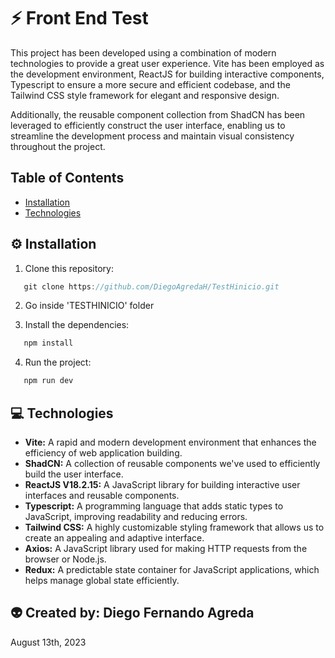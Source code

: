 # :zap: Front End Test

This project has been developed using a combination of modern technologies to provide a great user experience. Vite has been employed as the development environment, ReactJS for building interactive components, Typescript to ensure a more secure and efficient codebase, and the Tailwind CSS style framework for elegant and responsive design.

Additionally, the reusable component collection from ShadCN has been leveraged to efficiently construct the user interface, enabling us to streamline the development process and maintain visual consistency throughout the project.

## Table of Contents

- [Installation](#installation)
- [Technologies](#technologies)

## :gear: Installation

1. Clone this repository:

```js
   git clone https://github.com/DiegoAgredaH/TestHinicio.git
```

2. Go inside 'TESTHINICIO' folder

3. Install the dependencies:

```js
   npm install
```

4. Run the project:

```js
   npm run dev
```

## :computer: Technologies

- **Vite:** A rapid and modern development environment that enhances the efficiency of web application building.
- **ShadCN:** A collection of reusable components we've used to efficiently build the user interface.
- **ReactJS V18.2.15:** A JavaScript library for building interactive user interfaces and reusable components.
- **Typescript:** A programming language that adds static types to JavaScript, improving readability and reducing errors.
- **Tailwind CSS:** A highly customizable styling framework that allows us to create an appealing and adaptive interface.
- **Axios:** A JavaScript library used for making HTTP requests from the browser or Node.js.
- **Redux:** A predictable state container for JavaScript applications, which helps manage global state efficiently.

## :alien: Created by: Diego Fernando Agreda

August 13th, 2023
